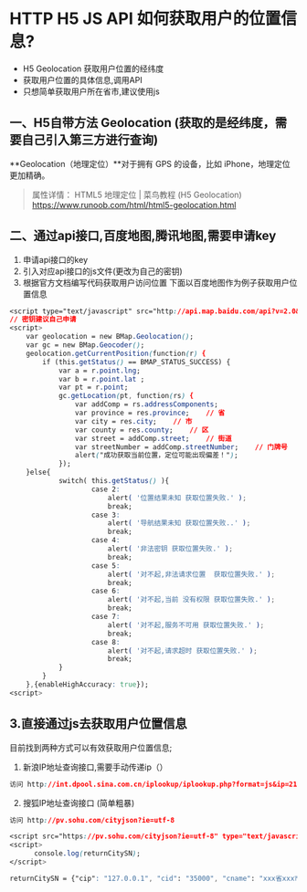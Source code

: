 # HTTP H5 JS API 如何获取用户的位置信息?

+ H5 Geolocation 获取用户位置的经纬度
+ 获取用户位置的具体信息,调用API
+ 只想简单获取用户所在省市,建议使用js

## 一、H5自带方法 Geolocation (获取的是经纬度，需要自己引入第三方进行查询)

**Geolocation（地理定位）**对于拥有 GPS 的设备，比如 iPhone，地理定位更加精确。

> 属性详情：
> HTML5 地理定位 | 菜鸟教程      (H5  Geolocation)
> https://www.runoob.com/html/html5-geolocation.html


## 二、通过api接口,百度地图,腾讯地图,需要申请key

 1. 申请api接口的key
 2. 引入对应api接口的js文件(更改为自己的密钥)
 3. 根据官方文档编写代码获取用户访问位置
下面以百度地图作为例子获取用户位置信息

```css
<script type="text/javascript" src="http://api.map.baidu.com/api?v=2.0&ak=7a6QKaIilZftIMmKGAFLG7QT1GLfIncg"></script>
// 密钥建议自己申请
<script>
	var geolocation = new BMap.Geolocation(); 
    var gc = new BMap.Geocoder();     
    geolocation.getCurrentPosition(function(r) {  
        if (this.getStatus() == BMAP_STATUS_SUCCESS) { 
        	var a = r.point.lng;
        	var b = r.point.lat ; 
        	var pt = r.point; 
            gc.getLocation(pt, function(rs) {   
	            var addComp = rs.addressComponents;
		    	var province = res.province;	// 省
		   	 	var city = res.city;	// 市
		    	var county = res.county;	// 区
		    	var street = addComp.street;	// 街道
		    	var streetNumber = addComp.streetNumber;	// 门牌号
	       		alert("成功获取当前位置，定位可能出现偏差！");
        	}); 
	}else{  
            switch( this.getStatus() ){  
                    case 2:  
                        alert( '位置结果未知 获取位置失败.' );  
                        break;  
                    case 3:  
                        alert( '导航结果未知 获取位置失败..' );  
                        break;  
                    case 4:  
                        alert( '非法密钥 获取位置失败.' );  
                        break;  
                    case 5:  
                        alert( '对不起,非法请求位置  获取位置失败.' );  
                        break;  
                    case 6:  
                        alert( '对不起,当前 没有权限 获取位置失败.' );  
                        break;  
                    case 7:  
                        alert( '对不起,服务不可用 获取位置失败.' );  
                        break;  
                    case 8:  
                        alert( '对不起,请求超时 获取位置失败.' );  
                        break;
            }
        }          
    },{enableHighAccuracy: true});
<script>      
```

## 3.直接通过js去获取用户位置信息
目前找到两种方式可以有效获取用户位置信息;

 1. 新浪IP地址查询接口,需要手动传递ip（）

```css
访问 http://int.dpool.sina.com.cn/iplookup/iplookup.php?format=js&ip=219.242.98.111
```

 2. 搜狐IP地址查询接口 (简单粗暴)

```css
访问 http://pv.sohu.com/cityjson?ie=utf-8
```

```css
<script src="https://pv.sohu.com/cityjson?ie=utf-8" type="text/javascript"></script>
<script>
      console.log(returnCitySN);
</script>
```

```css
returnCitySN = {"cip": "127.0.0.1", "cid": "35000", "cname": "xxx省xxx市"};
```